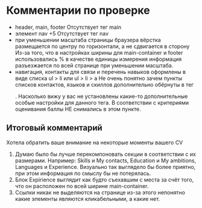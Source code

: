 # Комментарии по проверке
* header, main, footer
Отсутствует тег main
* элемент nav +5
Отсутствует тег nav
* при уменьшении масштаба страницы браузера вёрстка размещается по центру по горизонтали, а не сдвигается в сторону
Из-за того, что в настройках ширины для main-container и footer использовались % в качестве единицы измерения информация разъезжается по всей странице при уменьшении масштаба. 
* навигация, контакты для связи и перечень навыков оформлены в виде списка ul > li или ul > li > a
Не очень понятно зачем пункты списков контактов, языков и скиллов дополнительно обёрнуты в тег <p>. Насколько вижу у вас не установлены какие-то дополнительные особые настройки для данного тега. В соответствии с критериями оценивания баллы НЕ снимались в этом пункте.
## Итоговый комментарий
Хотела обратить ваше внимание на некоторые моменты вашего CV 
1. Думаю было бы лучше перекомпоновать секции в соответствии с их размерами. Например: Skills и My contacts, Education и My ambitions, Languages и Experience. Визуально так выглядело бы более приятно, при этом информация по смыслу бы не потерялась.
2. Блок Expirience выглядит как будто съехавшим с места за счёт того, что он расположен по всей ширине main-container.
3. Ссылки никак не выделяются на странице из-за этого непонятно какие элементы являются кликабельными, а какие нет.
